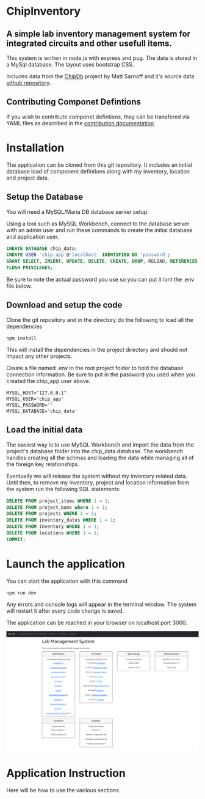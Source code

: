 # ChipInventory

## A simple lab inventory management system for integrated circuits and other usefull items. 

This system is written in node.js with express and pug.  The data is stored in a MySql database. 
The layout uses bootstrap CSS.

Includes data from the [ChipDb](https://www.msarnoff.org/chipdb/) project by Matt Sarnoff and it's 
source data [github repository](https://github.com/74hc595/chipdb).

## Contributing Componet Defintions
If you wish to contribute componet defintions, they can be transfered via YAML files as described in the [contribution documentation](CONTRIBUTING.md)

# Installation
The application can be cloned from this git repository.  It includes an initial database load of component defintions along with my inventory, location and project data.
## Setup the Database
You will need a MySQL/Maria DB database server setup.

Using a tool such as MySQL Workbench, connect to the database server with an admin user and run these commands to create the initial database and application user.  
``` SQL
CREATE DATABASE chip_data;
CREATE USER 'chip_app'@'localhost' IDENTIFIED BY 'password';
GRANT SELECT, INSERT, UPDATE, DELETE, CREATE, DROP, RELOAD, REFERENCES, INDEX, ALTER, CREATE VIEW, SHOW VIEW ON chip_data.* TO `chip_app`@`localhost`;
FLUSH PRIVILEGES;
```
Be sure to note the actual password you use so you can put it iont the .env file below.

## Download and setup the code
Clone the git repository and in the directory do the following to load all the dependencies
```
npm install
```
This will install the dependencies in the project directory and should not impact any other projects.

Create a file named .env in the root project folder to hold the database connection information.  Be sure to put in the password you used when you created the chip_app user above.
```
MYSQL_HOST="127.0.0.1"
MYSQL_USER='chip_app'
MYSQL_PASSWORD=''
MYSQL_DATABASE='chip_data'
```
## Load the initial data
The easiest way is to use MySQL Workbench and import the data from the project's database folder into the chip_data database.  The workbench handles creating all the schmas and loading the data while managing all of the foreign key relationships.

Eventually we will release the system without my inventory related data.  Until then, to remove my inventory, project and location information from the system run the following SQL statements:
``` SQL
DELETE FROM project_items WHERE 1 = 1;
DELETE FROM project_boms where 1 = 1;
DELETE FROM projects WHERE 1 = 1;
DELETE FROM inventory_dates WHERE 1 = 1;
DELETE FROM inventory WHERE 1 = 1;
DELETE FROM locations WHERE 1 = 1;
COMMIT;
```


# Launch the application
You can start the application with this command
```
npm run dev
```
Any errors and console logs will appear in the terminal window.
The system will restart it after every code change is saved.

The application can be reached in your browser on localhost port 3000. 

![Image of the application main page in a browser](public/images/main_page.png "Main Page")

# Application Instruction
Here will be how to use the variious sections.
